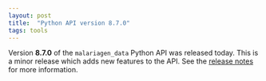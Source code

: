```yaml
---
layout: post
title:  "Python API version 8.7.0"
tags: tools
---
```


Version <strong>8.7.0</strong> of the `malariagen_data` Python API
was released today. This is a minor release which adds new features to
the API. See the [release
notes](https://github.com/malariagen/malariagen-data-python/releases/tag/v8.7.0)
for more information.
